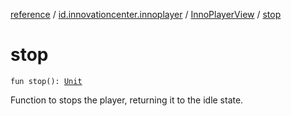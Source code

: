 [reference](../../index.md) / [id.innovationcenter.innoplayer](../index.md) / [InnoPlayerView](index.md) / [stop](./stop.md)

# stop

`fun stop(): `[`Unit`](https://kotlinlang.org/api/latest/jvm/stdlib/kotlin/-unit/index.html)

Function to stops the player, returning it to the idle state.

